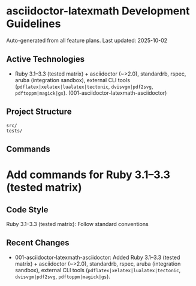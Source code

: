 # asciidoctor-latexmath Development Guidelines

Auto-generated from all feature plans. Last updated: 2025-10-02

## Active Technologies
- Ruby 3.1–3.3 (tested matrix) + asciidoctor (~>2.0), standardrb, rspec, aruba (integration sandbox), external CLI tools (`pdflatex|xelatex|lualatex|tectonic`, `dvisvgm|pdf2svg`, `pdftoppm|magick|gs`). (001-asciidoctor-latexmath-asciidoctor)

## Project Structure
```
src/
tests/
```

## Commands
# Add commands for Ruby 3.1–3.3 (tested matrix)

## Code Style
Ruby 3.1–3.3 (tested matrix): Follow standard conventions

## Recent Changes
- 001-asciidoctor-latexmath-asciidoctor: Added Ruby 3.1–3.3 (tested matrix) + asciidoctor (~>2.0), standardrb, rspec, aruba (integration sandbox), external CLI tools (`pdflatex|xelatex|lualatex|tectonic`, `dvisvgm|pdf2svg`, `pdftoppm|magick|gs`).

<!-- MANUAL ADDITIONS START -->
<!-- MANUAL ADDITIONS END -->